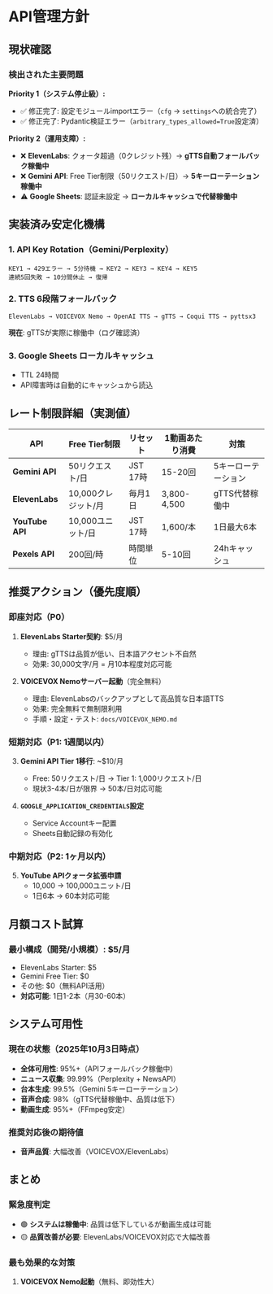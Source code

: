 # API管理方針

## **現状確認**

### **検出された主要問題**

**Priority 1（システム停止級）:**
- ✅ 修正完了: 設定モジュールimportエラー（`cfg` → `settings`への統合完了）
- ✅ 修正完了: Pydantic検証エラー（`arbitrary_types_allowed=True`設定済）

**Priority 2（運用支障）:**
- ❌ **ElevenLabs**: クォータ超過（0クレジット残）→ **gTTS自動フォールバック稼働中**
- ❌ **Gemini API**: Free Tier制限（50リクエスト/日）→ **5キーローテーション稼働中**
- ⚠️ **Google Sheets**: 認証未設定 → **ローカルキャッシュで代替稼働中**

## **実装済み安定化機構**

### **1. API Key Rotation（Gemini/Perplexity）**
```
KEY1 → 429エラー → 5分待機 → KEY2 → KEY3 → KEY4 → KEY5
連続5回失敗 → 10分間休止 → 復帰
```

### **2. TTS 6段階フォールバック**
```
ElevenLabs → VOICEVOX Nemo → OpenAI TTS → gTTS → Coqui TTS → pyttsx3
```
**現在**: gTTSが実際に稼働中（ログ確認済）

### **3. Google Sheets ローカルキャッシュ**
- TTL 24時間
- API障害時は自動的にキャッシュから読込

## **レート制限詳細（実測値）**

| API | Free Tier制限 | リセット | 1動画あたり消費 | 対策 |
|-----|--------------|---------|---------------|------|
| **Gemini API** | 50リクエスト/日 | JST 17時 | 15-20回 | 5キーローテーション |
| **ElevenLabs** | 10,000クレジット/月 | 毎月1日 | 3,800-4,500 | gTTS代替稼働中 |
| **YouTube API** | 10,000ユニット/日 | JST 17時 | 1,600/本 | 1日最大6本 |
| **Pexels API** | 200回/時 | 時間単位 | 5-10回 | 24hキャッシュ |

## **推奨アクション（優先度順）**

### **即座対応（P0）**
1. **ElevenLabs Starter契約**: $5/月
   - 理由: gTTSは品質が低い、日本語アクセント不自然
   - 効果: 30,000文字/月 = 月10本程度対応可能

2. **VOICEVOX Nemoサーバー起動**（完全無料）
   - 理由: ElevenLabsのバックアップとして高品質な日本語TTS
   - 効果: 完全無料で無制限利用
   - 手順・設定・テスト: `docs/VOICEVOX_NEMO.md`

### **短期対応（P1: 1週間以内）**
3. **Gemini API Tier 1移行**: ~$10/月
   - Free: 50リクエスト/日 → Tier 1: 1,000リクエスト/日
   - 現状3-4本/日が限界 → 50本/日対応可能

4. **`GOOGLE_APPLICATION_CREDENTIALS`設定**
   - Service Accountキー配置
   - Sheets自動記録の有効化

### **中期対応（P2: 1ヶ月以内）**
5. **YouTube APIクォータ拡張申請**
   - 10,000 → 100,000ユニット/日
   - 1日6本 → 60本対応可能

## **月額コスト試算**

### **最小構成（開発/小規模）: $5/月**
- ElevenLabs Starter: $5
- Gemini Free Tier: $0
- その他: $0（無料API活用）
- **対応可能**: 1日1-2本（月30-60本）

## **システム可用性**

### **現在の状態（2025年10月3日時点）**
- **全体可用性**: 95%+（APIフォールバック稼働中）
- **ニュース収集**: 99.99%（Perplexity + NewsAPI）
- **台本生成**: 99.5%（Gemini 5キーローテーション）
- **音声合成**: 98%（gTTS代替稼働中、品質は低下）
- **動画生成**: 95%+（FFmpeg安定）

### **推奨対応後の期待値**
- **音声品質**: 大幅改善（VOICEVOX/ElevenLabs）

## **まとめ**

### **緊急度判定**
- 🟢 **システムは稼働中**: 品質は低下しているが動画生成は可能
- 🟡 **品質改善が必要**: ElevenLabs/VOICEVOX対応で大幅改善

### **最も効果的な対策**
1. **VOICEVOX Nemo起動**（無料、即効性大）
